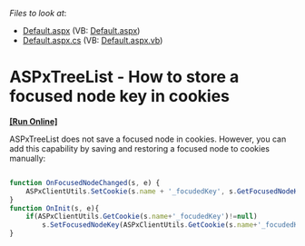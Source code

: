 <!-- default file list -->
*Files to look at*:

* [Default.aspx](./CS/WebSite/Default.aspx) (VB: [Default.aspx](./VB/WebSite/Default.aspx))
* [Default.aspx.cs](./CS/WebSite/Default.aspx.cs) (VB: [Default.aspx.vb](./VB/WebSite/Default.aspx.vb))
<!-- default file list end -->
# ASPxTreeList - How to store a focused node key in cookies
<!-- run online -->
**[[Run Online]](https://codecentral.devexpress.com/e5088/)**
<!-- run online end -->


<p>ASPxTreeList does not save a focused node in cookies. However, you can add this capability by saving and restoring a focused node to cookies manually:<br />


```js

function OnFocusedNodeChanged(s, e) {
	ASPxClientUtils.SetCookie(s.name + '_focudedKey', s.GetFocusedNodeKey());
}
function OnInit(s, e){ 
	if(ASPxClientUtils.GetCookie(s.name+'_focudedKey')!=null)
		s.SetFocusedNodeKey(ASPxClientUtils.GetCookie(s.name+'_focudedKey')); 
}

```

 </p><p></p>

<br/>


